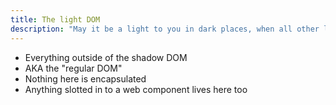 ```yaml
---
title: The light DOM
description: "May it be a light to you in dark places, when all other lights go out"
---
```


- Everything outside of the shadow DOM
- AKA the "regular DOM"
- Nothing here is encapsulated
- Anything slotted in to a web component lives here too
